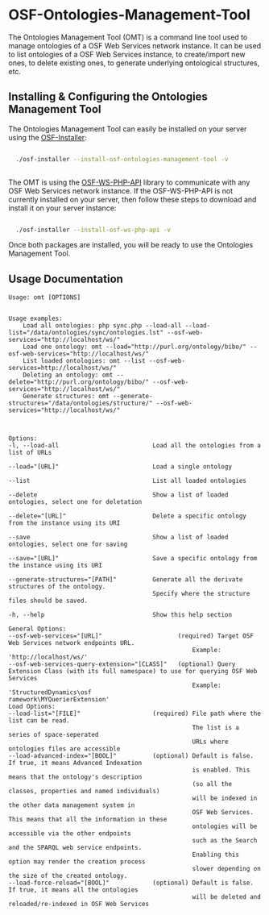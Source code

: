 OSF-Ontologies-Management-Tool
==================================

The Ontologies Management Tool (OMT) is a command line tool used to manage ontologies of a OSF Web Services network instance. It can be used to list ontologies of a OSF Web Services instance, to create/import new ones, to delete existing ones, to generate underlying ontological structures, etc.


Installing & Configuring the Ontologies Management Tool
-----------------------------------------------------

The Ontologies Management Tool can easily be installed on your server using the [OSF-Installer](https://github.com/structureddynamics/Open-Semantic-Framework-Installer):

```bash

  ./osf-installer --install-osf-ontologies-management-tool -v
  
```

The OMT is using the [OSF-WS-PHP-API](https://github.com/structureddynamics/OSF-WS-PHP-API) library to communicate with any OSF Web Services network instance. If the OSF-WS-PHP-API is not currently installed on your server, then follow these steps to download and install it on your server instance:

```bash

  ./osf-installer --install-osf-ws-php-api -v 

```

Once both packages are installed, you will be ready to use the Ontologies Management Tool.

Usage Documentation
-------------------
```
Usage: omt [OPTIONS]


Usage examples:
    Load all ontologies: php sync.php --load-all --load-list="/data/ontologies/sync/ontologies.lst" --osf-web-services="http://localhost/ws/"
    Load one ontology: omt --load="http://purl.org/ontology/bibo/" --osf-web-services="http://localhost/ws/"
    List loaded ontologies: omt --list --osf-web-services=http://localhost/ws/"
    Deleting an ontology: omt --delete="http://purl.org/ontology/bibo/" --osf-web-services="http://localhost/ws/"
    Generate structures: omt --generate-structures="/data/ontologies/structure/" --osf-web-services="http://localhost/ws/"



Options:
-l, --load-all                          Load all the ontologies from a list of URLs

--load="[URL]"                          Load a single ontology

--list                                  List all loaded ontologies

--delete                                Show a list of loaded ontologies, select one for deletation

--delete="[URL]"                        Delete a specific ontology from the instance using its URI

--save                                  Show a list of loaded ontologies, select one for saving

--save="[URL]"                          Save a specific ontology from the instance using its URI

--generate-structures="[PATH]"          Generate all the derivate structures of the ontology.
                                        Specify where the structure files should be saved.

-h, --help                              Show this help section

General Options:
--osf-web-services="[URL]"                     (required) Target OSF Web Services network endpoints URL.
                                                   Example: 'http://localhost/ws/'
--osf-web-services-query-extension="[CLASS]"   (optional) Query Extension Class (with its full namespace) to use for querying OSF Web Services
                                                   Example: 'StructuredDynamics\osf
ramework\MYQuerierExtension'
Load Options:
--load-list="[FILE]"                    (required) File path where the list can be read.
                                                   The list is a series of space-seperated
                                                   URLs where ontologies files are accessible
--load-advanced-index="[BOOL]"          (optional) Default is false. If true, it means Advanced Indexation
                                                   is enabled. This means that the ontology's description
                                                   (so all the classes, properties and named individuals)
                                                   will be indexed in the other data management system in
                                                   OSF Web Services. This means that all the information in these
                                                   ontologies will be accessible via the other endpoints
                                                   such as the Search and the SPARQL web service endpoints.
                                                   Enabling this option may render the creation process
                                                   slower depending on the size of the created ontology.
--load-force-reload="[BOOL]"            (optional) Default is false. If true, it means all the ontologies
                                                   will be deleted and reloaded/re-indexed in OSF Web Services
```